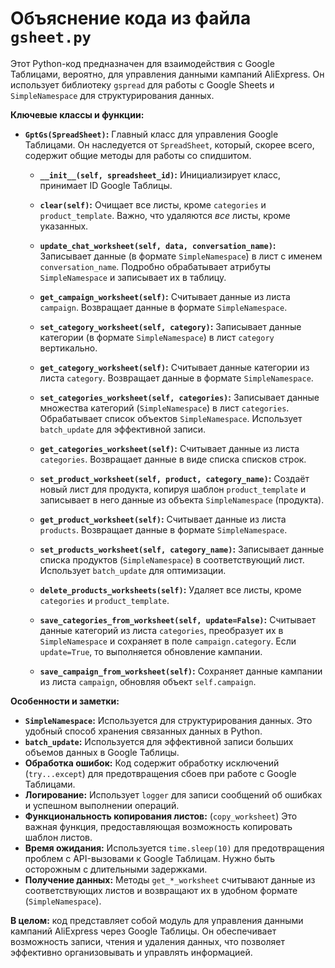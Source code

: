 # Объяснение кода из файла `gsheet.py`

Этот Python-код предназначен для взаимодействия с Google Таблицами, вероятно, для управления данными кампаний AliExpress.  Он использует библиотеку `gspread` для работы с Google Sheets и `SimpleNamespace` для структурирования данных.

**Ключевые классы и функции:**

* **`GptGs(SpreadSheet)`:** Главный класс для управления Google Таблицами. Он наследуется от `SpreadSheet`, который, скорее всего, содержит общие методы для работы со спидшитом.

    * **`__init__(self, spreadsheet_id)`:** Инициализирует класс, принимает ID Google Таблицы.

    * **`clear(self)`:** Очищает все листы, кроме `categories` и `product_template`.  Важно, что удаляются *все* листы, кроме указанных.

    * **`update_chat_worksheet(self, data, conversation_name)`:** Записывает данные (в формате `SimpleNamespace`) в лист с именем `conversation_name`. Подробно обрабатывает атрибуты `SimpleNamespace` и записывает их в таблицу.

    * **`get_campaign_worksheet(self)`:** Считывает данные из листа `campaign`. Возвращает данные в формате `SimpleNamespace`.

    * **`set_category_worksheet(self, category)`:** Записывает данные категории (в формате `SimpleNamespace`) в лист `category` вертикально.

    * **`get_category_worksheet(self)`:** Считывает данные категории из листа `category`. Возвращает данные в формате `SimpleNamespace`.

    * **`set_categories_worksheet(self, categories)`:** Записывает данные множества категорий (`SimpleNamespace`) в лист `categories`. Обрабатывает список объектов `SimpleNamespace`. Использует `batch_update` для эффективной записи.

    * **`get_categories_worksheet(self)`:** Считывает данные из листа `categories`. Возвращает данные в виде списка списков строк.

    * **`set_product_worksheet(self, product, category_name)`:** Создаёт новый лист для продукта, копируя шаблон `product_template` и записывает в него данные из объекта `SimpleNamespace` (продукта).

    * **`get_product_worksheet(self)`:** Считывает данные из листа `products`. Возвращает данные в формате `SimpleNamespace`.

    * **`set_products_worksheet(self, category_name)`:** Записывает данные списка продуктов (`SimpleNamespace`) в соответствующий лист. Использует `batch_update` для оптимизации.

    * **`delete_products_worksheets(self)`:** Удаляет все листы, кроме `categories` и `product_template`.

    * **`save_categories_from_worksheet(self, update=False)`:** Считывает данные категорий из листа `categories`, преобразует их в `SimpleNamespace` и сохраняет в поле `campaign.category`.  Если `update=True`, то выполняется обновление кампании.

    * **`save_campaign_from_worksheet(self)`:** Сохраняет данные кампании из листа `campaign`, обновляя объект `self.campaign`.


**Особенности и заметки:**

* **`SimpleNamespace`:** Используется для структурирования данных.  Это удобный способ хранения связанных данных в Python.
* **`batch_update`:** Используется для эффективной записи больших объемов данных в Google Таблицы.
* **Обработка ошибок:**  Код содержит обработку исключений (`try...except`) для предотвращения сбоев при работе с Google Таблицами.
* **Логирование:** Использует `logger` для записи сообщений об ошибках и успешном выполнении операций.
* **Функциональность копирования листов:** (`copy_worksheet`)  Это важная функция, предоставляющая возможность копировать шаблон листов.
* **Время ожидания:** Используется `time.sleep(10)`  для предотвращения проблем с API-вызовами к Google Таблицам. Нужно быть осторожным с длительными задержками.
* **Получение данных:** Методы `get_*_worksheet` считывают данные из соответствующих листов и возвращают их в удобном формате (`SimpleNamespace`).

**В целом:** код представляет собой модуль для управления данными кампаний AliExpress через Google Таблицы. Он обеспечивает возможность записи, чтения и удаления данных, что позволяет эффективно организовывать и управлять информацией.